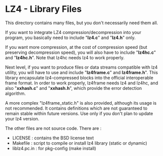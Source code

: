 LZ4 - Library Files
================================

This directory contains many files, but you don't necessarily need them all.

If you want to integrate LZ4 compression/decompression into your program, you basically need to include "**lz4.c**" and "**lz4.h**" only.

If you want more compression, at the cost of compression speed (but preserving decompression speed), you will also have to include "**lz4hc.c**" and "**lz4hc.h**". Note that lz4hc needs lz4 to work properly.

Next level, if you want to produce files or data streams compatible with lz4 utility, you will have to use and include "**lz4frame.c**" and **lz4frame.h**". This library encapsulate lz4-compressed blocks into the official interoperable frame format. In order to work properly, lz4frame needs lz4 and lz4hc, and also "**xxhash.c**" and "**xxhash.h**", which provide the error detection algorithm.

A more complex "lz4frame_static.h" is also provided, although its usage is not recommended. It contains definitions which are not guaranteed to remain stable within future versions. Use only if you don't plan to update your lz4 version.

The other files are not source code. There are :

 - LICENSE : contains the BSD license text
 - Makefile : script to compile or install lz4 library (static or dynamic)
 - liblz4.pc.in : for pkg-config (make install)

